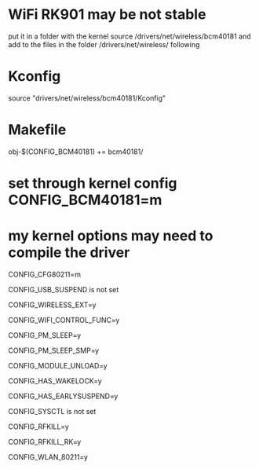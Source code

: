WiFi RK901 may be not stable
============================
put it in a folder with the kernel source /drivers/net/wireless/bcm40181 and add to the files in the folder /drivers/net/wireless/ following

Kconfig
=======
source "drivers/net/wireless/bcm40181/Kconfig"


Makefile
========
obj-$(CONFIG_BCM40181)   += bcm40181/



set through kernel config CONFIG_BCM40181=m
===========================================

my kernel options may need to compile the driver
================================================
CONFIG_CFG80211=m

CONFIG_USB_SUSPEND is not set

CONFIG_WIRELESS_EXT=y

CONFIG_WIFI_CONTROL_FUNC=y

CONFIG_PM_SLEEP=y

CONFIG_PM_SLEEP_SMP=y

CONFIG_MODULE_UNLOAD=y

CONFIG_HAS_WAKELOCK=y

CONFIG_HAS_EARLYSUSPEND=y

CONFIG_SYSCTL is not set

CONFIG_RFKILL=y

CONFIG_RFKILL_RK=y

CONFIG_WLAN_80211=y

